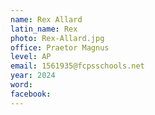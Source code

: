 ```yaml
---
name: Rex Allard
latin_name: Rex
photo: Rex-Allard.jpg
office: Praetor Magnus
level: AP 
email: 1561935@fcpsschools.net
year: 2024
word: 
facebook: 
---
```


